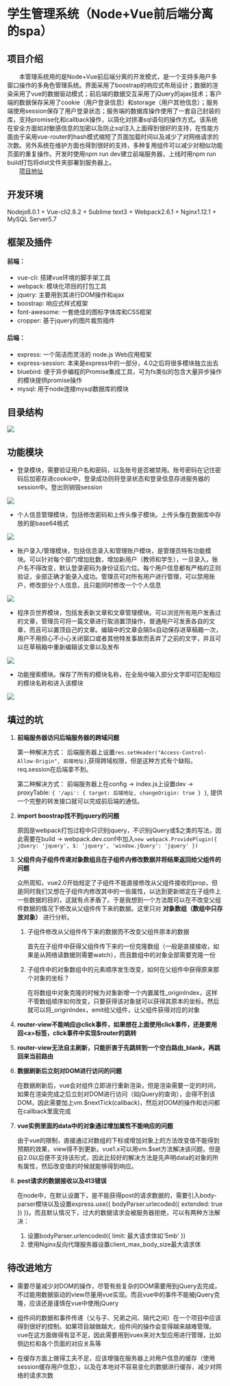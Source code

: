 # 学生管理系统（Node+Vue前后端分离的spa）
## 项目介绍
&emsp;&emsp;本管理系统用的是Node+Vue前后端分离的开发模式，是一个支持多用户多窗口操作的多角色管理系统。界面采用了boostrap的响应式布局设计；数据的渲染采用了vue的数据驱动模式；前后端的数据交互采用了jQuery的ajax技术；客户端的数据保存采用了cookie（用户登录信息）和storage（用户其他信息）；服务端使用session保存了用户登录状态；服务端的数据库操作使用了一套自己封装的库，支持promise化和callback操作，以简化对拼凑sql语句的操作方式。该系统在安全方面如对敏感信息的加密以及防止sql注入上面得到很好的支持，在性能方面由于采用vue-router的hash模式缩短了页面加载时间以及减少了对网络请求的次数。另外系统在维护方面也得到很好的支持，多种复用组件可以减少对相似功能页面的重复操作。开发时使用npm run dev建立前端服务器，上线时用npm run build打包将dist文件夹部署到服务器上。
<br>&emsp;&emsp;[项目地址](http://119.23.12.88)

## 开发环境
Nodejs6.0.1 + Vue-cli2.8.2 + Sublime text3 + Webpack2.6.1 + Nginx1.12.1 + MySQL Server5.7

## 框架及插件
#### 前端：
- vue-cli: 搭建vue环境的脚手架工具
- webpack: 模块化项目的打包工具
- jquery: 主要用到其进行DOM操作和ajax
- boostrap: 响应式样式框架
- font-awesome: 一套绝佳的图标字体库和CSS框架
- cropper: 基于jquery的图片裁剪插件

#### 后端：
- express: 一个简洁而灵活的 node.js Web应用框架
- express-session: 本来是express中的一部分，4.0之后将很多模块独立出去
- bluebird: 便于异步编程的Promise集成工具，可为fs类似的包含大量异步操作的模块提供promise操作
- mysql: 用于node连接mysql数据库的模块

## 目录结构
![](https://github.com/wztscau/StudentManagementSystem/blob/master/img/dir.png)

## 功能模块
- 登录模块，需要验证用户名和密码，以及账号是否被禁用。账号密码在记住密码后加密存进cookie中，登录成功则将登录状态和登录信息存进服务器的session中。登出则销毁session

![](https://github.com/wztscau/StudentManagementSystem/blob/master/img/001.gif)

- 个人信息管理模块，包括修改密码和上传头像子模块。上传头像在数据库中存放的是base64格式

![](https://github.com/wztscau/StudentManagementSystem/blob/master/img/002.gif)

- 账户录入/管理模块，包括信息录入和管理账户模块，是管理员特有功能模块。可以针对每个部门增加批数，增加新用户（教师和学生），一旦录入，账户名不得改变，默认登录密码为身份证后六位。每个用户信息都有严格的正则验证，全部正确才能录入成功。管理员可对所有用户进行管理，可以禁用账户，修改部分个人信息，且只能同时修改一个个人信息

![](https://github.com/wztscau/StudentManagementSystem/blob/master/img/003.gif)

- 程序员世界模块，包括发表新文章和文章管理模块。可以浏览所有用户发表过的文章，管理员可将一篇文章进行取消置顶操作，普通用户可发表各自的文章，而且可以置顶自己的文章。编辑中的文章会隔5s自动保存进草稿箱一次，用户不用担心不小心关闭窗口或者其他特发事故而丢弃了之前的文字，并且可以在草稿箱中重新编辑该文章以及发布

![](https://github.com/wztscau/StudentManagementSystem/blob/master/img/004.gif)

- 功能搜索模块。保存了所有的模块名称，在全局中输入部分文字即可匹配相应的模块名称和进入该模块

![](https://github.com/wztscau/StudentManagementSystem/blob/master/img/005.gif)

## 填过的坑
1. **前端服务器访问后端服务器的跨域问题**

	第一种解决方式： 后端服务器上设置`res.setHeader("Access-Control-Allow-Origin", 前端地址)`,获得跨域权限，但是这种方式有个缺陷，req.session在后端拿不到。
 
	第二种解决方式： 前端服务器上在config -> index.js上设置dev -> proxyTable: `{ '/api': { target: 后端地址, changeOrigin: true } }`, 提供一个完整的转发接口就可以完成前后端的通信。
 
2. **import boostrap找不到jquery的问题**

	原因是webpack打包过程中只识别jquery，不识别jQuery或$之类的写法，因此需要在build -> webpack.dev.conf中加入`new webpack.ProvidePlugin({ jQuery: 'jquery', $: 'jquery', 'window.jQuery': 'jquery' })`
 
3. **父组件向子组件传递对象数组且在子组件内修改数据并将结果返回给父组件的问题**

	众所周知，vue2.0开始规定了子组件不能直接修改从父组件接收的prop，但是同时我们又想在子组件内修改其中的一些属性，以达到更新绑定在子组件上一些数据的目的，这就有点矛盾了。于是我想到一个方法既可以在不改变父组件数据的情况下修改从父组件传下来的数据。这里只对 **对象数组（数组中只存放对象）** 进行分析。

	1. 子组件修改从父组件传下来的数据而不改变父组件原本的数据

		首先在子组件中获得父组件传下来的一份克隆数组（一般是直接接收，如果是从网络读数据则需要watch），而且数组中的对象全部需要克隆一份

	2. 子组件中的对象数组中的元素顺序发生改变，如何在父组件中获得原来那个对象的坐标？

		在将数组中对象克隆的时候为对象新增一个内置属性_originIndex，这样不管数组顺序如何改变，只要获得该对象就可以获得其原本的坐标，然后就可以将_originIndex，emit给父组件，让父组件获得对应的对象
		
4. **router-view不能响应@click事件，如果想在上面使用click事件，还是要用回\<a\>标签，click事件中实现$router的跳转**

5. **router-view无法自主刷新，只能折衷于先跳转到一个空白路由_blank，再跳回来当前路由**

6. **数据刷新后立刻对DOM进行访问的问题**
	
	在数据刷新后，vue会对组件立即进行重新渲染，但是渲染需要一定的时间，如果在渲染完成之后立刻对DOM进行访问（如jQuery的查询），会得不到该DOM，因此需要加上vm.$nextTick(callback)，然后对DOM的操作和访问都在callback里面完成
	
7. **vue实例里面的data中的对象通过增加属性不能响应的问题**

	由于vue的限制，直接通过对数组的下标或增加对象上的方法改变值不能得到预期的效果，view得不到更新。vue1.x可以用vm.$set方法解决该问题，但是自2.0以后便不支持该形式，因此比较好的解决方法是先声明data的对象的所有属性，然后改变值的时候就能够得到响应。
	
8. **post请求的数据接收以及413错误**

	在node中，在默认设置下，是不能获得post的请求数据的，需要引入body-parser模块以及设置express.use({ bodyParser.urlecoded({ extended: true }) })。而且默认情况下，过大的数据请求会被服务器拒绝，可以有两种方法解决：
	1. 设置bodyParser.urlencoded({ limit: 最大请求体如'5mb' })
	2. 使用Nginx反向代理服务器设置client_max_body_size最大请求体

## 待改进地方
- 需要尽量减少对DOM的操作，尽管有些复杂的DOM需要用到jQuery去完成，不过能用数据驱动的view尽量用vue实现。而且vue中的事件不能被jQuery克隆，应该还是谨慎在vue中使用jQuery

- 组件间的数据和事件传递（父与子、兄弟之间、隔代之间）在一个项目中应该得到很好的控制。如果项目越做越大，组件间的操作会变得越来越难管理。vue在这方面做得有显不足，因此需要用到vuex来对大型应用进行管理，比如侧边栏和各个页面的对应关系等

- 在缓存方面上做得工夫不足，应该增强在服务器上对用户信息的缓存（使用session缓存用户信息），以及在本地对不容易变化的数据进行缓存，减少对网络的请求次数
